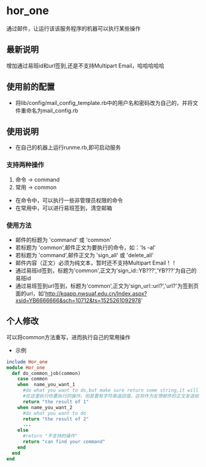 # hor_one
通过邮件，让运行该该服务程序的机器可以执行某些操作
## 最新说明
增加通过易班id和url签到,还是不支持Multipart Email，哈哈哈哈哈
## 使用前的配置
- 将lib/config/mail_config_template.rb中的用户名和密码改为自己的，并将文件重命名为mail_config.rb
## 使用说明
- 在自己的机器上运行runme.rb,即可启动服务
### 支持两种操作
1. 命令 -> command
2. 常用 -> common
- 在命令中，可以执行一些非管理员权限的命令
- 在常用中，可以进行易班签到，清空邮箱
### 使用方法
- 邮件的标题为 'command' 或 'common'
- 若标题为 'common',邮件正文为要执行的命令，如：'ls -al'
- 若标题为 'command',邮件正文为 'sign_all' 或 'delete_all'
- 邮件内容（正文）必须为纯文本，暂时还不支持Multipart Email！！
- 通过易班id签到，标题为'common',正文为'sign_id::YB???','YB???'为自己的易班id
- 通过易班签到url签到，标题为'common',正文为’sign_url::url?','url?'为签到页面的url，如'http://kqapp.nwsuaf.edu.cn/Index.aspx?xsid=YB6666666&sch=10712&ts=1525261092978'
## 个人修改
可以将common方法重写，进而执行自己的常用操作
- 示例
```ruby
include Hor_one
module Hor_one
  def do_common_job(common)
    case common
    when  name_you_want_1
      #do what you want to do,but make sure return some string,it will feedback to you
      #在这里执行你要执行的操作，但是要有字符串返回值，这将作为反馈邮件的正文发送给您
      return "the result of 1"
    when name_you_want_2
      #do what you want to do
      return "the result of 2"
      ...
    else
      #return "不支持的操作"
      return "can find your command"
    end
  end
end
  ```
